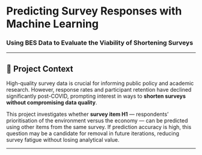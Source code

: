 # Predicting Survey Responses with Machine Learning  
### Using BES Data to Evaluate the Viability of Shortening Surveys

---

## 📌 Project Context

High-quality survey data is crucial for informing public policy and academic research. However, response rates and participant retention have declined significantly post-COVID, prompting interest in ways to **shorten surveys without compromising data quality**.

This project investigates whether **survey item H1** — respondents’ prioritisation of the environment versus the economy — can be predicted using other items from the same survey. If prediction accuracy is high, this question may be a candidate for removal in future iterations, reducing survey fatigue without losing analytical value.

---
